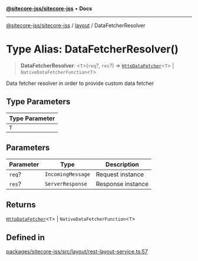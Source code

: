 [**@sitecore-jss/sitecore-jss**](../../README.md) • **Docs**

***

[@sitecore-jss/sitecore-jss](../../README.md) / [layout](../README.md) / DataFetcherResolver

# Type Alias: DataFetcherResolver()

> **DataFetcherResolver**: \<`T`\>(`req`?, `res`?) => [`HttpDataFetcher`](../../index/type-aliases/HttpDataFetcher.md)\<`T`\> \| `NativeDataFetcherFunction`\<`T`\>

Data fetcher resolver in order to provide custom data fetcher

## Type Parameters

| Type Parameter |
| ------ |
| `T` |

## Parameters

| Parameter | Type | Description |
| ------ | ------ | ------ |
| `req`? | `IncomingMessage` | Request instance |
| `res`? | `ServerResponse` | Response instance |

## Returns

[`HttpDataFetcher`](../../index/type-aliases/HttpDataFetcher.md)\<`T`\> \| `NativeDataFetcherFunction`\<`T`\>

## Defined in

[packages/sitecore-jss/src/layout/rest-layout-service.ts:57](https://github.com/Sitecore/jss/blob/85fd9b813b01a71614ef7fb536485926ec8242cf/packages/sitecore-jss/src/layout/rest-layout-service.ts#L57)
